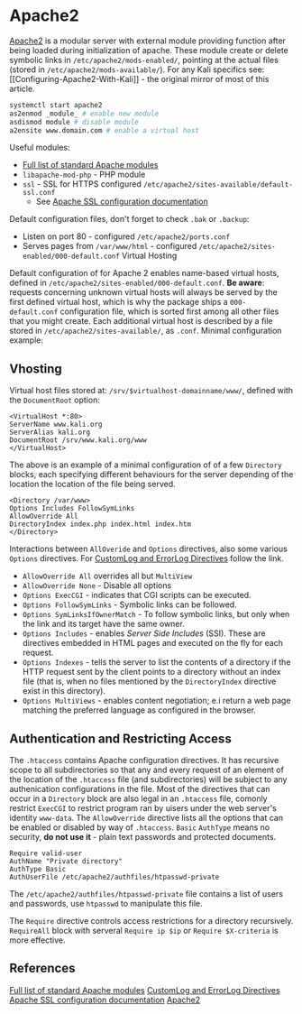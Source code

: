 # Apache2


[Apache2](https://httpd.apache.org/) is a modular server with external module providing function after being loaded during initialization of apache. These module create  or delete symbolic links in `/etc/apache2/mods-enabled/`, pointing at the actual files (stored in `/etc/apache2/mods-available/`). For any Kali specifics see: [[Configuring-Apache2-With-Kali]] - the original mirror of most of this article.

```bash
systemctl start apache2
as2enmod _module_ # enable new module
asdismod module # disable module
a2ensite www.domain.com # enable a virtual host
```

Useful modules: 
-  [Full list of standard Apache modules](https://httpd.apache.org/docs/2.4/mod/index.html)
- `libapache-mod-php` - PHP module 
- `ssl` - SSL for HTTPS configured `/etc/apache2/sites-available/default-ssl.conf`
	- See [Apache SSL configuration documentation](https://httpd.apache.org/docs/2.4/mod/mod_ssl.html)

Default configuration files, don't forget to check `.bak` or `.backup`:
- Listen on port 80 - configured `/etc/apache2/ports.conf`
- Serves pages from `/var/www/html` - configured `/etc/apache2/sites-enabled/000-default.conf`
Virtual Hosting

Default configuration of for Apache 2 enables name-based virtual hosts, defined in `/etc/apache2/sites-enabled/000-default.conf`. **Be aware**: requests concerning unknown virtual hosts will always be served by the first defined virtual host, which is why the package ships a `000-default.conf` configuration file, which is sorted first among all other files that you might create. Each additional virtual host is described by a file stored in `/etc/apache2/sites-available/`, as `.conf`. Minimal configuration example: 

## Vhosting

Virtual host files stored at: `/srv/$virtualhost-domainname/www/`, defined with the `DocumentRoot` option:
```
<VirtualHost *:80>
ServerName www.kali.org
ServerAlias kali.org
DocumentRoot /srv/www.kali.org/www
</VirtualHost>
```
The above is an example of a minimal configuration of of a few `Directory` blocks, each specifying different behaviours for the server depending of the location the location of the file being served.
```
<Directory /var/www>
Options Includes FollowSymLinks
AllowOverride All
DirectoryIndex index.php index.html index.htm
</Directory>
```
Interactions between `AllOveride` and `Options` directives, also some various `Options` directives. For [CustomLog and ErrorLog Directives](https://httpd.apache.org/docs/2.4/logs.html) follow the link.
-  `AllowOverride All` overrides all but `MultiView`
-  `AllowOverride None` - Disable all options
-   `Options ExecCGI` - indicates that CGI scripts can be executed.
-   `Options FollowSymLinks` - Symbolic links can be followed.
-   `Options SymLinksIfOwnerMatch` - To follow symbolic links, but only when the link and its target have the same owner.
-   `Options Includes` - enables _Server Side Includes_ (SSI). These are directives embedded in HTML pages and executed on the fly for each request.
-   `Options Indexes` - tells the server to list the contents of a directory if the HTTP request sent by the client points to a directory without an index file (that is, when no files mentioned by the `DirectoryIndex` directive exist in this directory).
-   `Options MultiViews` - enables content negotiation; e.i return a web page matching the preferred language as configured in the browser.

## Authentication and Restricting Access

The `.htaccess` contains Apache configuration directives. It has recursive scope to all subdirectories so that any and every request of an element of  the location of the `.htaccess` file (and subdirectories) will be subject to any authenication configurations in the file. Most of the directives that can occur in a `Directory` block are also legal in an `.htaccess` file, comonly restrict `ExecCGI` to restrict program ran by uisers under the web server's identity `www-data`. The `AllowOverride` directive lists all the options that can be enabled or disabled by way of `.htaccess`. `Basic` `AuthType` means no security, **do not use it** - plain text passwords and  protected documents.  
```
Require valid-user
AuthName "Private directory"
AuthType Basic
AuthUserFile /etc/apache2/authfiles/htpasswd-private
```
The `/etc/apache2/authfiles/htpasswd-private` file contains a list of users and passwords, use `htpasswd` to manipulate this file.

The `Require` directive controls access restrictions for a directory recursively. `RequireAll` block with serveral `Require ip $ip` or `Require $X-criteria` is more effective.

## References

[Full list of standard Apache modules](https://httpd.apache.org/docs/2.4/mod/index.html)
[CustomLog and ErrorLog Directives](https://httpd.apache.org/docs/2.4/logs.html) 
[Apache SSL configuration documentation](https://httpd.apache.org/docs/2.4/mod/mod_ssl.html)
[Apache2](https://httpd.apache.org/) 